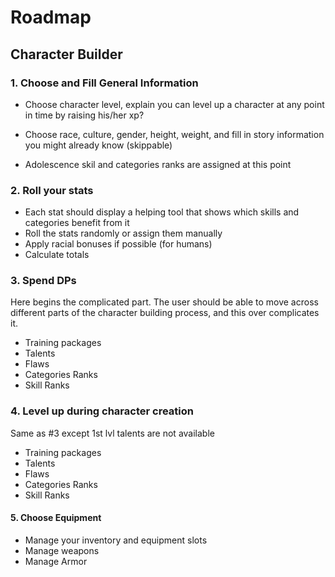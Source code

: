 # Roadmap

## Character Builder

### 1. Choose and Fill General Information

- Choose character level, explain you can level up a character at any point in time by raising his/her xp? 
- Choose race, culture, gender, height, weight, and fill in story information you might already know (skippable)

- Adolescence skil and categories ranks are assigned at this point

### 2. Roll your stats


- Each stat should display a helping tool that shows which skills and categories benefit from it
- Roll the stats randomly or assign them manually
- Apply racial bonuses if possible (for humans)
- Calculate totals

### 3. Spend DPs

Here begins the complicated part. The user should be able to move across different parts of the character building process, and this over complicates it.

- Training packages
- Talents
- Flaws
- Categories Ranks
- Skill Ranks

### 4. Level up during character creation

Same as #3 except 1st lvl talents are not available 
- Training packages
- Talents
- Flaws
- Categories Ranks
- Skill Ranks

#### 5. Choose Equipment

- Manage your inventory and equipment slots
- Manage weapons
- Manage Armor